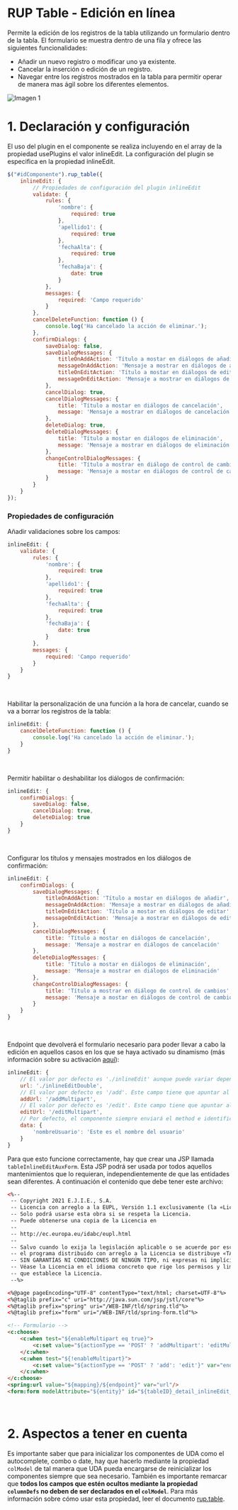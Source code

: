 # RUP Table - Edición en línea

Permite la edición de los registros de la tabla utilizando un formulario dentro de la tabla. El formulario se muestra
dentro de una fila y ofrece las siguientes funcionalidades:

* Añadir un nuevo registro o modificar uno ya existente.
* Cancelar la inserción o edición de un registro.
* Navegar entre los registros mostrados en la tabla para permitir operar de manera mas ágil sobre los diferentes elementos.

![Imagen 1](img/edicionEnLinea.png)

# 1. Declaración y configuración

El uso del plugin en el componente se realiza incluyendo en el array de la propiedad usePlugins el valor inlineEdit. La configuración del plugin se especifica en la propiedad inlineEdit.

```js
$("#idComponente").rup_table({
    inlineEdit: {
        // Propiedades de configuración del plugin inlineEdit
        validate: {
            rules: {
                'nombre': {
                    required: true
                },
                'apellido1': {
                    required: true
                },
                'fechaAlta': {
                    required: true
                },
                'fechaBaja': {
                    date: true
                }
            },
            messages: {
                required: 'Campo requerido'
            }
        },
        cancelDeleteFunction: function () {
            console.log('Ha cancelado la acción de eliminar.');
        },
        confirmDialogs: {
            saveDialog: false,
            saveDialogMessages: {
                titleOnAddAction: 'Título a mostar en diálogos de añadir',
                messageOnAddAction: 'Mensaje a mostrar en diálogos de añadir',
                titleOnEditAction: 'Título a mostar en diálogos de editar',
                messageOnEditAction: 'Mensaje a mostrar en diálogos de editar'
            },
            cancelDialog: true,
            cancelDialogMessages: {
                title: 'Título a mostar en diálogos de cancelación',
                message: 'Mensaje a mostrar en diálogos de cancelación'
            },
            deleteDialog: true,
            deleteDialogMessages: {
                title: 'Título a mostar en diálogos de eliminación',
                message: 'Mensaje a mostrar en diálogos de eliminación'
            },
            changeControlDialogMessages: {
                title: 'Título a mostrar en diálogo de control de cambios',
                message: 'Mensaje a mostar en diálogos de control de cambios (cuando hay al menos un registro seleccionado y se desea añadir uno nuevo)'
            }
        }
    }
});
```
### Propiedades de configuración

Añadir validaciones sobre los campos:
```js
inlineEdit: {
    validate: {
        rules: {
            'nombre': {
                required: true
            },
            'apellido1': {
                required: true
            },
            'fechaAlta': {
                required: true
            },
            'fechaBaja': {
                date: true
            }
        },
        messages: {
            required: 'Campo requerido'
        }
    }
}
```
&nbsp;

Habilitar la personalización de una función a la hora de cancelar, cuando se va a borrar los registros de la tabla:
```js
inlineEdit: {
    cancelDeleteFunction: function () {
        console.log('Ha cancelado la acción de eliminar.');
    }
}
```
&nbsp;

Permitir habilitar o deshabilitar los diálogos de confirmación:
```js
inlineEdit: {
    confirmDialogs: {
        saveDialog: false,
        cancelDialog: true,
        deleteDialog: true
    }
}
```
&nbsp;

Configurar los títulos y mensajes mostrados en los diálogos de confirmación:
```js
inlineEdit: {
    confirmDialogs: {
        saveDialogMessages: {
            titleOnAddAction: 'Título a mostar en diálogos de añadir',
            messageOnAddAction: 'Mensaje a mostrar en diálogos de añadir',
            titleOnEditAction: 'Título a mostar en diálogos de editar',
            messageOnEditAction: 'Mensaje a mostrar en diálogos de editar'
        },
        cancelDialogMessages: {
            title: 'Título a mostar en diálogos de cancelación',
            message: 'Mensaje a mostrar en diálogos de cancelación'
        },
        deleteDialogMessages: {
            title: 'Título a mostar en diálogos de eliminación',
            message: 'Mensaje a mostrar en diálogos de eliminación'
        },
        changeControlDialogMessages: {
            title: 'Título a mostrar en diálogo de control de cambios',
            message: 'Mensaje a mostar en diálogos de control de cambios (cuando hay al menos un registro seleccionado y se desea añadir uno nuevo)'
        }
    }
}
```
&nbsp;

Endpoint que devolverá el formulario necesario para poder llevar a cabo la edición en aquellos casos en los que se haya activado su dinamismo (más información sobre su activación [aquí](./rup.table.md#95-propiedades-adicionales)):
```js
inlineEdit: {
    // El valor por defecto es './inlineEdit' aunque puede variar dependiendo del campo urlBase.
    url: './inlineEditDouble',
    // El valor por defecto es '/add'. Este campo tiene que apuntar al mismo endpoint que el formulario.
    addUrl: '/addMultipart',
    // El valor por defecto es '/edit'. Este campo tiene que apuntar al mismo endpoint que el formulario.
    editUrl: '/editMultipart',
    // Por defecto, el componente siempre enviará el method e identificador de la tabla (puede sobrescribirse) pero pueden añadirse más parámetros mediante el objeto data.
    data: {
        'nombreUsuario': 'Este es el nombre del usuario'
    }
}
```
Para que esto funcione correctamente, hay que crear una JSP llamada `tableInlineEditAuxForm`. Esta JSP podrá ser usada por todos aquellos mantenimientos que lo requieran, independientemente de que las entidades sean diferentes. A continuación el contenido que debe tener este archivo:
```html
<%--  
 -- Copyright 2021 E.J.I.E., S.A.
 -- Licencia con arreglo a la EUPL, Versión 1.1 exclusivamente (la «Licencia»);
 -- Solo podrá usarse esta obra si se respeta la Licencia.
 -- Puede obtenerse una copia de la Licencia en
 -- 
 -- http://ec.europa.eu/idabc/eupl.html
 -- 
 -- Salvo cuando lo exija la legislación aplicable o se acuerde por escrito,
 -- el programa distribuido con arreglo a la Licencia se distribuye «TAL CUAL»,
 -- SIN GARANTÍAS NI CONDICIONES DE NINGÚN TIPO, ni expresas ni implícitas.
 -- Véase la Licencia en el idioma concreto que rige los permisos y limitaciones
 -- que establece la Licencia. 
 --%>

<%@page pageEncoding="UTF-8" contentType="text/html; charset=UTF-8"%>
<%@taglib prefix="c" uri="http://java.sun.com/jsp/jstl/core"%>
<%@taglib prefix="spring" uri="/WEB-INF/tld/spring.tld"%>
<%@taglib prefix="form" uri="/WEB-INF/tld/spring-form.tld"%>

<!-- Formulario -->
<c:choose>
	<c:when test="${enableMultipart eq true}">
		<c:set value="${actionType == 'POST' ? 'addMultipart': 'editMultipart'}" var="endpoint" />
	</c:when>
	<c:when test="${!enableMultipart}">
		<c:set value="${actionType == 'POST' ? 'add': 'edit'}" var="endpoint" />
	</c:when>
</c:choose>
<spring:url value="${mapping}/${endpoint}" var="url"/>
<form:form modelAttribute="${entity}" id="${tableID}_detail_inlineEdit_aux_form" class="d-none" action="${url}" method="${actionType}"/>
```
&nbsp;

# 2. Aspectos a tener en cuenta
Es importante saber que para inicializar los componentes de UDA como el autocomplete, combo o date, hay que hacerlo mediante la propiedad `colModel` de tal manera que UDA pueda encargarse de reinicializar los componentes siempre que sea necesario. También es importante remarcar que **todos los campos que estén ocultos mediante la propiedad `columnDefs` no deben de ser declarados en el `colModel`**. Para más información sobre cómo usar esta propiedad, leer el documento [rup.table](./rup.table.md).